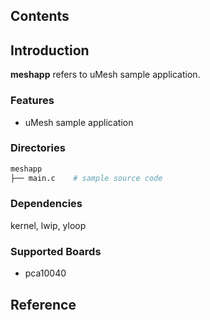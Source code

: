 ## Contents

## Introduction
**meshapp** refers to uMesh sample application.

### Features
- uMesh sample application

### Directories

```sh
meshapp
├── main.c    # sample source code
```

### Dependencies
kernel, lwip, yloop

### Supported Boards

- pca10040

## Reference

